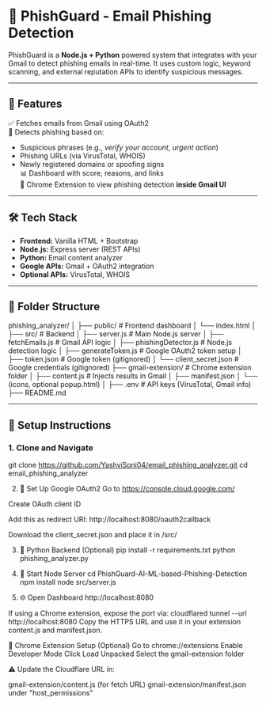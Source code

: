 # 📧 PhishGuard - Email Phishing Detection

PhishGuard is a **Node.js + Python** powered system that integrates with your Gmail to detect phishing emails in real-time. It uses custom logic, keyword scanning, and external reputation APIs to identify suspicious messages.

---

## 🚀 Features

✅ Fetches emails from Gmail using OAuth2  
🚨 Detects phishing based on:
- Suspicious phrases (e.g., *verify your account*, *urgent action*)
- Phishing URLs (via VirusTotal, WHOIS)
- Newly registered domains or spoofing signs  
📊 Dashboard with score, reasons, and links  
🧩 Chrome Extension to view phishing detection **inside Gmail UI**

---

## 🛠️ Tech Stack

- **Frontend:** Vanilla HTML + Bootstrap
- **Node.js:** Express server (REST APIs)
- **Python:** Email content analyzer
- **Google APIs:** Gmail + OAuth2 integration
- **Optional APIs:** VirusTotal, WHOIS

---

## 📁 Folder Structure

phishing_analyzer/
│
├── public/ # Frontend dashboard
│ └── index.html
│
├── src/ # Backend
│ ├── server.js # Main Node.js server
│ ├── fetchEmails.js # Gmail API logic
│ ├── phishingDetector.js # Node.js detection logic
│ ├── generateToken.js # Google OAuth2 token setup
│ ├── token.json # Google token (gitignored)
│ └── client_secret.json # Google credentials (gitignored)
├── gmail-extension/ # Chrome extension folder
│ ├── content.js # Injects results in Gmail
│ ├── manifest.json
│ └── (icons, optional popup.html)
│
├── .env # API keys (VirusTotal, Gmail info)
├── README.md


---

## 🔧 Setup Instructions

### 1. Clone and Navigate

git clone https://github.com/YashviSoni04/email_phishing_analyzer.git
cd email_phishing_analyzer



2. 🔑 Set Up Google OAuth2
Go to https://console.cloud.google.com/

Create OAuth client ID

Add this as redirect URI:
http://localhost:8080/oauth2callback

Download the client_secret.json and place it in /src/


3. 🧠 Python Backend (Optional)
pip install -r requirements.txt
python phishing_analyzer.py  

4. 🚀 Start Node Server
cd PhishGuard-AI-ML-based-Phishing-Detection
npm install
node src/server.js

5. 🌐 Open Dashboard
http://localhost:8080

If using a Chrome extension, expose the port via:
cloudflared tunnel --url http://localhost:8080
Copy the HTTPS URL and use it in your extension content.js and manifest.json.

🧩 Chrome Extension Setup (Optional)
Go to chrome://extensions
Enable Developer Mode
Click Load Unpacked
Select the gmail-extension folder

⚠️ Update the Cloudflare URL in:

gmail-extension/content.js (for fetch URL)
gmail-extension/manifest.json under "host_permissions"

